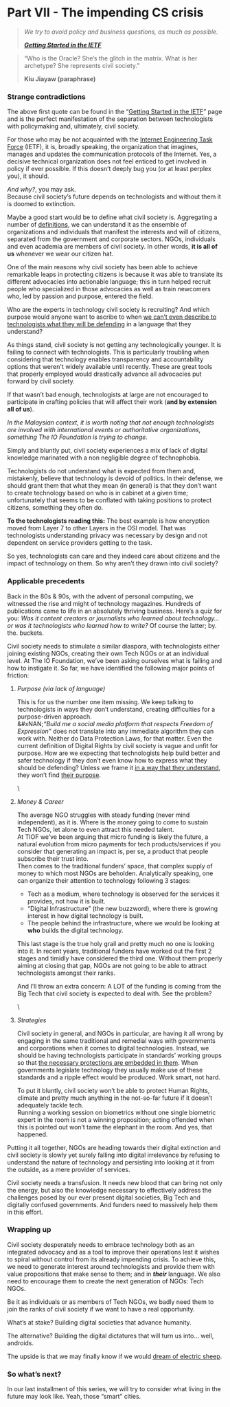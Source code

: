# Part VII - The impending CS crisis

> _We try to avoid policy and business questions, as much as possible._
>
> [_**Getting Started in the IETF**_](https://www.ietf.org/about/participate/get-started/)

> “Who is the Oracle? She’s the glitch in the matrix. What is her archetype? She represents civil society.”
>
> **Kiu Jiayaw (paraphrase)**

### Strange contradictions <a href="#dd5a13f8-bce9-4d2f-a0dc-1a76e736abd3" id="dd5a13f8-bce9-4d2f-a0dc-1a76e736abd3"></a>

The above first quote can be found in the “[Getting Started in the IETF](https://www.ietf.org/about/participate/get-started/)” page and is the perfect manifestation of the separation between technologists with policymaking and, ultimately, civil society.

For those who may be not acquainted with the [Internet Engineering Task Force](https://www.ietf.org/) (IETF), it is, broadly speaking, the organization that imagines, manages and updates the communication protocols of the Internet. Yes, a decisive technical organization does not feel enticed to get involved in policy if ever possible. If this doesn’t deeply bug you (or at least perplex you), it should.

_And why?_, you may ask.\
Because civil society’s future depends on technologists and without them it is doomed to extinction.

Maybe a good start would be to define what civil society is. Aggregating a number of [definitions](https://en.wikipedia.org/wiki/Civil_society), we can understand it as the ensemble of organizations and individuals that manifest the interests and will of citizens, separated from the government and corporate sectors. NGOs, individuals and even academia are members of civil society. In other words, **it is all of us** whenever we wear our citizen hat.

One of the main reasons why civil society has been able to achieve remarkable leaps in protecting citizens is because it was able to translate its different advocacies into actionable language; this in turn helped recruit people who specialized in those advocacies as well as train newcomers who, led by passion and purpose, entered the field.

Who are the experts in technology civil society is recruiting? And which purpose would anyone want to ascribe to when [we can’t even describe to technologists what they will be defending](https://www.digitalnewsasia.com/insights/byte-your-thoughts-ditching-ethics-embracing-rights) in a language that they understand?

As things stand, civil society is not getting any technologically younger. It is failing to connect with technologists. This is particularly troubling when considering that technology enables transparency and accountability options that weren't widely available until recently. These are great tools that properly employed would drastically advance all advocacies put forward by civil society.

If that wasn’t bad enough, technologists at large are not encouraged to participate in crafting policies that will affect their work (**and by extension all of us**).

_In the Malaysian context, it is worth noting that not enough technologists are involved with international events or authoritative organizations, something The IO Foundation is trying to change._

Simply and bluntly put, civil society experiences a mix of lack of digital knowledge marinated with a non negligible degree of technophobia.

Technologists do not understand what is expected from them and, mistakenly, believe that technology is devoid of politics. In their defense, we should grant them that what they mean (in general) is that they don’t want to create technology based on who is in cabinet at a given time; unfortunately that seems to be conflated with taking positions to protect citizens, something they often do.

**To the technologists reading this:** The best example is how encryption moved from Layer 7 to other Layers in the OSI model. That was technologists understanding privacy was necessary by design and not dependent on service providers getting to the task.

So yes, technologists can care and they indeed care about citizens and the impact of technology on them. So why aren’t they drawn into civil society?

### Applicable precedents <a href="#b28599de-cb77-4316-b704-fef9dabe41c4" id="b28599de-cb77-4316-b704-fef9dabe41c4"></a>

Back in the 80s & 90s, with the advent of personal computing, we witnessed the rise and might of technology magazines. Hundreds of publications came to life in an absolutely thriving business. Here’s a quiz for you: _Was it content creators or journalists who learned about technology… or was it technologists who learned how to write?_ Of course the latter; by. the. buckets.

Civil society needs to stimulate a similar diaspora, with technologists either joining existing NGOs, creating their own Tech NGOs or at an individual level. At The IO Foundation, we’ve been asking ourselves what is failing and how to instigate it. So far, we have identified the following major points of friction:

1.  _Purpose (via lack of language)_

    This is for us the number one item missing. We keep talking to technologists in ways they don’t understand, creating difficulties for a purpose-driven approach.\
    &#xNAN;_“Build me a social media platform that respects Freedom of Expression”_ does not translate into any immediate algorithm they can work with. Neither do Data Protection Laws, for that matter. Even the current definition of Digital Rights by civil society is vague and unfit for purpose. How are we expecting that technologists help build better and safer technology if they don’t even know how to express what they should be defending? Unless we frame it [in a way that they understand](https://www.digitalnewsasia.com/insights/penny-your-bytes-part-1-about-dcdr), they won’t find [their purpose](https://www.digitalnewsasia.com/insights/penny-your-bytes-programmers-must-not-play-digital-god).

    \

2.  _Money & Career_

    The average NGO struggles with steady funding (never mind independent), as it is. Where is the money going to come to sustain Tech NGOs, let alone to even attract this needed talent.\
    At TIOF we’ve been arguing that micro funding is likely the future, a natural evolution from micro payments for tech products/services if you consider that generating an impact is, per se, a product that people subscribe their trust into.\
    Then comes to the traditional funders’ space, that complex supply of money to which most NGOs are beholden. Analytically speaking, one can organize their attention to technology following 3 stages:

    * Tech as a medium, where technology is observed for the services it provides, not how it is built.
    * “Digital Infrastructure” (the new buzzword), where there is growing interest in how digital technology is built.
    * The people behind the infrastructure, where we would be looking at **who** builds the digital technology.

    This last stage is the true holy grail and pretty much no one is looking into it. In recent years, traditional funders have worked out the first 2 stages and timidly have considered the third one. Without them properly aiming at closing that gap, NGOs are not going to be able to attract technologists amongst their ranks.

    And I’ll throw an extra concern: A LOT of the funding is coming from the Big Tech that civil society is expected to deal with. See the problem?

    \

3.  _Strategies_

    Civil society in general, and NGOs in particular, are having it all wrong by engaging in the same traditional and remedial ways with governments and corporations when it comes to digital technologies. Instead, we should be having technologists participate in standards’ working groups so that [the necessary protections are embedded in them](https://www.digitalnewsasia.com/insights/penny-your-bytes-nature-data). When governments legislate technology they usually make use of these standards and a ripple effect would be produced. Work smart, not hard.

    To put it bluntly, civil society won’t be able to protect Human Rights, climate and pretty much anything in the not-so-far future if it doesn’t adequately tackle tech.\
    Running a working session on biometrics without one single biometric expert in the room is not a winning proposition; acting offended when this is pointed out won’t tame the elephant in the room. And yes, that happened.

Putting it all together, NGOs are heading towards their digital extinction and civil society is slowly yet surely falling into digital irrelevance by refusing to understand the nature of technology and persisting into looking at it from the outside, as a mere provider of services.

Civil society needs a transfusion. It needs new blood that can bring not only the energy, but also the knowledge necessary to effectively address the challenges posed by our ever present digital societies, Big Tech and digitally confused governments. And funders need to massively help them in this effort.

### Wrapping up <a href="#bebb3482-402d-41c0-9c61-38f0eff560f3" id="bebb3482-402d-41c0-9c61-38f0eff560f3"></a>

Civil society desperately needs to embrace technology both as an integrated advocacy and as a tool to improve their operations lest it wishes to spiral without control from its already impending crisis. To achieve this, we need to generate interest around technologists and provide them with value propositions that make sense to them; and in _**their**_ language. We also need to encourage them to create the next generation of NGOs: Tech NGOs.&#x20;

Be it as individuals or as members of Tech NGOs, we badly need them to join the ranks of civil society if we want to have a real opportunity.

What’s at stake? Building digital societies that advance humanity.&#x20;

The alternative? Building the digital dictatures that will turn us into… well, androids.

The upside is that we may finally know if we would [dream of electric sheep](https://en.wikipedia.org/wiki/Do_Androids_Dream_of_Electric_Sheep%3F).

### So what’s next? <a href="#id-352bd800-9960-4931-acb5-4d28c0f17010" id="id-352bd800-9960-4931-acb5-4d28c0f17010"></a>

In our last installment of this series, we will try to consider what living in the future may look like. Yeah, those “smart” cities.
